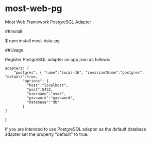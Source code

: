 most-web-pg
===========

Most Web Framework PostgreSQL Adapter

##Install

$ npm install most-data-pg

##Usage

Register PostgreSQL adapter on app.json as follows:

    adapters: {
        "postgres": { "name":"local-db", "invariantName":"postgres", "default":true,
            "options": {
              "host":"localhost",
              "post":5432,
              "username":"user",
              "password":"password",
              "database":"db"
            }
    }
}

If you are intended to use PostgreSQL adapter as the default database adapter set the property "default" to true. 


